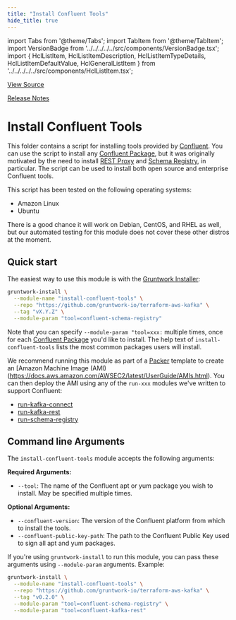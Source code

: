 ```yaml
---
title: "Install Confluent Tools"
hide_title: true
---
```


import Tabs from '@theme/Tabs';
import TabItem from '@theme/TabItem';
import VersionBadge from '../../../../../src/components/VersionBadge.tsx';
import { HclListItem, HclListItemDescription, HclListItemTypeDetails, HclListItemDefaultValue, HclGeneralListItem } from '../../../../../src/components/HclListItem.tsx';

<a href="https://github.com/gruntwork-io/terraform-aws-kafka/tree/master/modules%2Finstall-confluent-tools" className="link-button" title="View the source code for this module in GitHub.">View Source</a>

<a href="https://github.com/gruntwork-io/terraform-aws-kafka/releases?q=" className="link-button" title="Release notes for only the service catalog versions which impacted this service.">Release Notes</a>

# Install Confluent Tools

This folder contains a script for installing tools provided by [Confluent](https://www.confluent.io/). You can use the
script to install any [Confluent Package](https://docs.confluent.io/current/installation/available_packages.html#available-packages), but it was originally
motivated by the need to install [REST Proxy](https://docs.confluent.io/current/kafka-rest/docs/index.html) and [Schema
Registry](https://docs.confluent.io/current/schema-registry/docs/operations.html), in particular. The script can be used
to install both open source and enterprise Confluent tools.

This script has been tested on the following operating systems:

*   Amazon Linux
*   Ubuntu

There is a good chance it will work on Debian, CentOS, and RHEL as well, but our automated testing for this
module does not cover these other distros at the moment.

## Quick start

The easiest way to use this module is with the [Gruntwork Installer](https://github.com/gruntwork-io/gruntwork-installer):

```bash
gruntwork-install \
  --module-name "install-confluent-tools" \
  --repo "https://github.com/gruntwork-io/terraform-aws-kafka" \
  --tag "vX.Y.Z" \
  --module-param "tool=confluent-schema-registry"
```

Note that you can specify `--module-param "tool=xxx:` multiple times, once for each [Confluent Package](https://docs.confluent.io/current/installation/available_packages.html#available-packages) you'd like to install. The
help text of `install-confluent-tools` lists the most common packages users will install.

We recommend running this module as part of a [Packer](https://www.packer.io/) template to create an \[Amazon Machine
Image (AMI)(https://docs.aws.amazon.com/AWSEC2/latest/UserGuide/AMIs.html). You can then deploy the AMI using any of the
`run-xxx` modules we've written to support Confluent:

*   [run-kafka-connect](https://github.com/gruntwork-io/terraform-aws-kafka/tree/master/modules/run-kafka-connect)
*   [run-kafka-rest](https://github.com/gruntwork-io/terraform-aws-kafka/tree/master/modules/run-kafka-rest)
*   [run-schema-registry](https://github.com/gruntwork-io/terraform-aws-kafka/tree/master/modules/run-schema-registry)

## Command line Arguments

The `install-confluent-tools` module accepts the following arguments:

**Required Arguments:**

*   `--tool`: The name of the Confluent apt or yum package you wish to install. May be specified multiple times.

**Optional Arguments:**

*   `--confluent-version`: The version of the Confluent platform from which to install the tools.
*   `--confluent-public-key-path`: The path to the Confluent Public Key used to sign all apt and yum packages.

If you're using `gruntwork-install` to run this module, you can pass these arguments using `--module-param` arguments.
Example:

```bash
gruntwork-install \
  --module-name "install-confluent-tools" \
  --repo "https://github.com/gruntwork-io/terraform-aws-kafka" \
  --tag "v0.2.0" \
  --module-param "tool=confluent-schema-registry" \
  --module-param "tool=confluent-kafka-rest"
```


<!-- ##DOCS-SOURCER-START
{
  "originalSources": [
    "https://github.com/gruntwork-io/terraform-aws-kafka/tree/modules%2Finstall-confluent-tools%2Freadme.md",
    "https://github.com/gruntwork-io/terraform-aws-kafka/tree/modules%2Finstall-confluent-tools%2Fvariables.tf",
    "https://github.com/gruntwork-io/terraform-aws-kafka/tree/modules%2Finstall-confluent-tools%2Foutputs.tf"
  ],
  "sourcePlugin": "module-catalog-api",
  "hash": "01e0d7d9f3442469bacf33bd61f79754"
}
##DOCS-SOURCER-END -->
